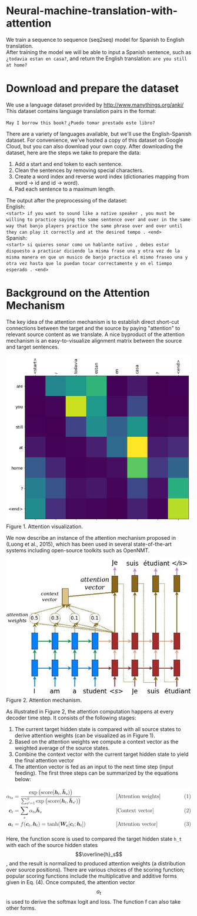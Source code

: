 # Neural-machine-translation-with-attention
We train a sequence to sequence (seq2seq) model for Spanish to English translation.   
After training the model we will be able to input a Spanish sentence, such as `¿todavia estan en casa?`, and return the English translation: `are you still at home?`

# Download and prepare the dataset
We use a language dataset provided by http://www.manythings.org/anki/ This dataset contains language translation pairs in the format:

`May I borrow this book?` `¿Puedo tomar prestado este libro?`

There are a variety of languages available, but we'll use the English-Spanish dataset. For convenience, we've hosted a copy of this dataset on Google Cloud, but you can also download your own copy. After downloading the dataset, here are the steps we take to prepare the data:

1. Add a start and end token to each sentence.
2. Clean the sentences by removing special characters.
3. Create a word index and reverse word index (dictionaries mapping from word → id and id → word).
4. Pad each sentence to a maximum length.

The output after the preprocessing of the dataset:   
English:  
`<start> if you want to sound like a native speaker , you must be willing to practice saying the same sentence over and over in the same way that banjo players practice the same phrase over and over until they can play it correctly and at the desired tempo . <end>`  
Spanish:    
`<start> si quieres sonar como un hablante nativo , debes estar dispuesto a practicar diciendo la misma frase una y otra vez de la misma manera en que un musico de banjo practica el mismo fraseo una y otra vez hasta que lo puedan tocar correctamente y en el tiempo esperado . <end>`    

# Background on the Attention Mechanism

The key idea of the attention mechanism is to establish direct short-cut connections between the target and the source by paying "attention" to relevant source content as we translate. A nice byproduct of the attention mechanism is an easy-to-visualize alignment matrix between the source and target sentences.

![alt text](https://github.com/MedentzidisCharalampos/Neural-machine-translation-with-attention/blob/main/attention%20visualization.png)  
Figure 1. Attention visualization.  

We now describe an instance of the attention mechanism proposed in (Luong et al., 2015), which has been used in several state-of-the-art systems including open-source toolkits such as OpenNMT.

![alt text](https://github.com/MedentzidisCharalampos/Neural-machine-translation-with-attention/blob/main/attention_mechanism.jpg)  
Figure 2. Attention mechanism.  

As illustrated in Figure 2, the attention computation happens at every decoder time step. It consists of the following stages:

1. The current target hidden state is compared with all source states to derive attention weights (can be visualized as in Figure 1).
2. Based on the attention weights we compute a context vector as the weighted average of the source states.
3. Combine the context vector with the current target hidden state to yield the final attention vector
4. The attention vector is fed as an input to the next time step (input feeding). The first three steps can be summarized by the equations below:

![alt text](https://github.com/MedentzidisCharalampos/Neural-machine-translation-with-attention/blob/main/attention_equation.jpg)

Here, the function score is used to compared the target hidden state `h_t` with each of the source hidden states $$\overline{h}_s$$, and the result is normalized to produced attention weights (a distribution over source positions). There are various choices of the scoring function; popular scoring functions include the multiplicative and additive forms given in Eq. (4). Once computed, the attention vector $$a_t$$ is used to derive the softmax logit and loss. The function f can also take other forms.





